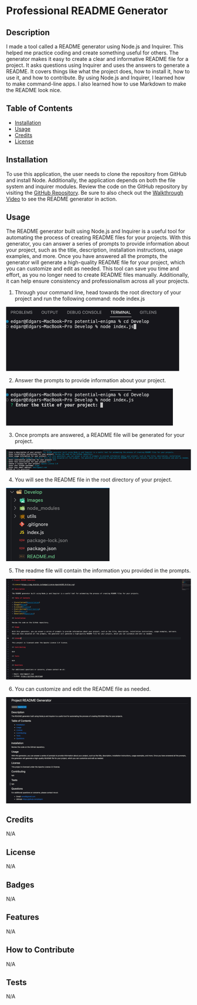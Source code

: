 # Professional README Generator

## Description

I made a tool called a README generator using Node.js and Inquirer. This helped me practice coding and create something useful for others. The generator makes it easy to create a clear and informative README file for a project. It asks questions using Inquirer and uses the answers to generate a README. It covers things like what the project does, how to install it, how to use it, and how to contribute. By using Node.js and Inquirer, I learned how to make command-line apps. I also learned how to use Markdown to make the README look nice.

## Table of Contents

- [Installation](#installation)
- [Usage](#usage)
- [Credits](#credits)
- [License](#license)

## Installation

To use this application, the user needs to clone the repository from GitHub and install Node. Additionally, the application depends on both the file system and inquirer modules. Review the code on the GitHub repository by visiting the [GitHub Repository](https://github.com/etapm/readme-generator). Be sure to also check out the [Walkthrough Video](https://drive.google.com/file/d/1klgeEh6djU85q6Ag_gpEU2CvFWff_E1Z/view) to see the README generator in action.

## Usage

The README generator built using Node.js and Inquirer is a useful tool for automating the process of creating README files for your projects. With this generator, you can answer a series of prompts to provide information about your project, such as the title, description, installation instructions, usage examples, and more. Once you have answered all the prompts, the generator will generate a high-quality README file for your project, which you can customize and edit as needed. This tool can save you time and effort, as you no longer need to create README files manually. Additionally, it can help ensure consistency and professionalism across all your projects.

1. Through your command line, head towards the root directory of your project and run the following command:
   node index.js

![Inputting node.js in rootdirectory of command line](./Develop/Images/Screenshot1.png)

2. Answer the prompts to provide information about your project.

![Weather Dashboard Home Page](./Develop/Images/Screenshot2.png)

3. Once prompts are answered, a README file will be generated for your project.

![Weather Dashboard Home Page](./Develop/Images/Screenshot3.png)

4. You will see the README file in the root directory of your project.

![Weather Dashboard Home Page](./Develop/Images/Screenshot4.png)

5. The readme file will contain the information you provided in the prompts.

![Weather Dashboard Home Page](./Develop/Images/Screenshot5.png)

6. You can customize and edit the README file as needed.

![Weather Dashboard Home Page](./Develop/Images/Screenshot6.png)

## Credits

N/A

## License

N/A

## Badges

N/A

## Features

N/A

## How to Contribute

N/A

## Tests

N/A
